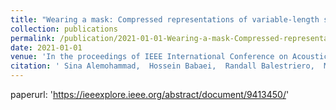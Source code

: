 ```yaml
---
title: "Wearing a mask: Compressed representations of variable-length sequences using recurrent neural tangent kernels"
collection: publications
permalink: /publication/2021-01-01-Wearing-a-mask-Compressed-representations-of-variable-length-sequences-using-recurrent-neural-tangent-kernels
date: 2021-01-01
venue: 'In the proceedings of IEEE International Conference on Acoustics, Speech and Signal Processing (ICASSP)'
citation: ' Sina Alemohammad,  Hossein Babaei,  Randall Balestriero,  Matt Cheung,  Ahmed Humayun,  Daniel LeJeune,  Naiming Liu,  <strong>Lorenzo Luzi</strong>,  Jasper Tan,  Zichao Wang,  Richard G., <a href=https://ieeexplore.ieee.org/abstract/document/9413450/>Wearing a mask: Compressed representations of variable-length sequences using recurrent neural tangent kernels</a>. In the proceedings of IEEE International Conference on Acoustics, Speech and Signal Processing (ICASSP), 2021.'
---
```

paperurl: 'https://ieeexplore.ieee.org/abstract/document/9413450/'